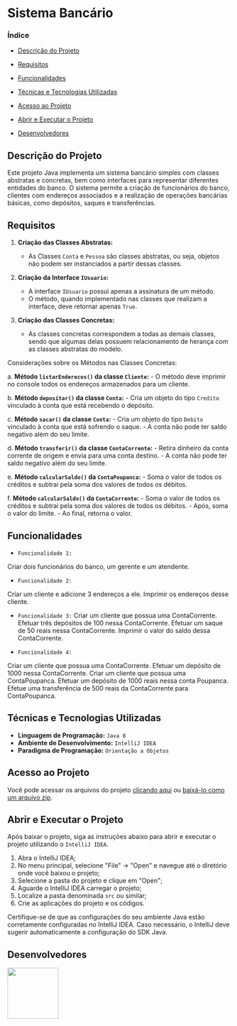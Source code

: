 # Sistema Bancário

### Índice

- [Descrição do Projeto](#descrição-do-projeto)

- [Requisitos](#requisitos)

- [Funcionalidades](#funcionalidades)

- [Técnicas e Tecnologias Utilizadas](#técnicas-e-tecnologias-utilizadas)

- [Acesso ao Projeto](#acesso-ao-projeto)

- [Abrir e Executar o Projeto](#abrir-e-executar-o-projeto)

- [Desenvolvedores](#desenvolvedores)


## Descrição do Projeto

Este projeto Java implementa um sistema bancário simples com classes abstratas e concretas, bem como interfaces para representar diferentes entidades do banco. O sistema permite a criação de funcionários do banco, clientes com endereços associados e a realização de operações bancárias básicas, como depósitos, saques e transferências.

## Requisitos

1. **Criação das Classes Abstratas:**
   - As Classes `Conta` e `Pessoa` são classes abstratas, ou seja, objetos não podem ser instanciados a partir dessas classes.

2. **Criação da Interface `IUsuario`:**
   - A interface `IUsuario` possui apenas a assinatura de um método.
   - O método, quando implementado nas classes que realizam a interface, deve retornar apenas `True`.

3. **Criação das Classes Concretas:**
   - As classes concretas correspondem a todas as demais classes, sendo que algumas delas possuem relacionamento de herança com as classes abstratas do modelo.

Considerações sobre os Métodos nas Classes Concretas:

   a. **Método `listarEnderecos()` da classe `Cliente`:**
      - O método deve imprimir no console todos os endereços armazenados para um cliente.

   b. **Método `depositar()` da classe `Conta`:**
      - Cria um objeto do tipo `Credito` vinculado à conta que está recebendo o depósito.

   c. **Método `sacar()` da classe `Conta`:**
      - Cria um objeto do tipo `Debito` vinculado à conta que está sofrendo o saque.
      - A conta não pode ter saldo negativo além do seu limite.

   d. **Método `transferir()` da classe `ContaCorrente`:**
      - Retira dinheiro da conta corrente de origem e envia para uma conta destino.
      - A conta não pode ter saldo negativo além do seu limite.

   e. **Método `calcularSaldo()` da `ContaPoupanca`:**
      - Soma o valor de todos os créditos e subtrai pela soma dos valores de todos os débitos.

   f. **Método `calcularSaldo()` da `ContaCorrente`:**
      - Soma o valor de todos os créditos e subtrai pela soma dos valores de todos os débitos.
      - Após, soma o valor do limite.
      - Ao final, retorna o valor.

## Funcionalidades

- `Funcionalidade 1:` 

Criar dois funcionários do banco, um gerente e um atendente.

- `Funcionalidade 2:` 

Criar um cliente e adicione 3 endereços a ele.
Imprimir os endereços desse cliente.

- `Funcionalidade 3:` 
Criar um cliente que possua uma ContaCorrente.
Efetuar três depósitos de 100 nessa ContaCorrente.
Efetuar um saque de 50 reais nessa ContaCorrente.
Imprimir o valor do saldo dessa ContaCorrente.

- `Funcionalidade 4:` 

Criar um cliente que possua uma ContaCorrente.
Efetuar um depósito de 1000 nessa ContaCorrente.
Criar um cliente que possua uma ContaPoupanca.
Efetuar um depósito de 1000 reais nessa conta Poupanca.
Efetue uma transferência de 500 reais da ContaCorrente para ContaPoupanca.

## Técnicas e Tecnologias Utilizadas

- **Linguagem de Programação:** ``Java 8``
- **Ambiente de Desenvolvimento:** ``IntelliJ IDEA``
- **Paradigma de Programação:** ``Orientação a Objetos``


## Acesso ao Projeto

Você pode acessar os arquivos do projeto [clicando aqui](https://github.com/asergioscosta/sistema-bancario-java/tree/main/src) ou [baixá-lo como um arquivo zip](https://github.com/asergioscosta/sistema-bancario-java/archive/refs/heads/main.zip).

## Abrir e Executar o Projeto

Após baixar o projeto, siga as instruções abaixo para abrir e executar o projeto utilizando o `IntelliJ IDEA`.

1. Abra o IntelliJ IDEA;
2. No menu principal, selecione "File" -> "Open" e navegue até o diretório onde você baixou o projeto;
3. Selecione a pasta do projeto e clique em "Open";
4. Aguarde o IntelliJ IDEA carregar o projeto;
5. Localize a pasta denominada `src` ou similar;
6. Crie as aplicações do projeto e os códigos.

Certifique-se de que as configurações do seu ambiente Java estão corretamente configuradas no IntelliJ IDEA. Caso necessário, o IntelliJ deve sugerir automaticamente a configuração do SDK Java.

## Desenvolvedores

[<img loading="lazy" src="https://avatars.githubusercontent.com/u/102989796?v=4" width=115>](https://github.com/asergioscosta)